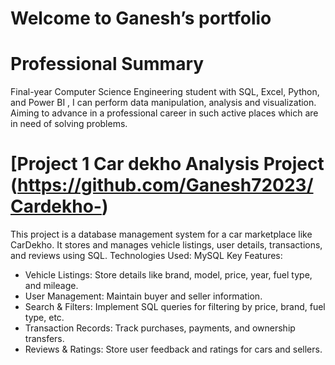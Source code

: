 # Welcome to Ganesh’s portfolio

# Professional Summary

Final-year Computer Science Engineering student with SQL, Excel, Python, and Power BI , I can
perform data manipulation, analysis and visualization. Aiming to advance in a professional career in
such active places which are in need of solving problems.

# [Project 1 Car dekho Analysis Project (https://github.com/Ganesh72023/Cardekho-)

This project is a database management system for a car marketplace like CarDekho. It stores and manages vehicle listings, user details, transactions, and reviews using SQL.
Technologies Used: MySQL
Key Features:
* Vehicle Listings: Store details like brand, model, price, year, fuel type, and mileage.
* User Management: Maintain buyer and seller information.
* Search & Filters: Implement SQL queries for filtering by price, brand, fuel type, etc.
* Transaction Records: Track purchases, payments, and ownership transfers.
* Reviews & Ratings: Store user feedback and ratings for cars and sellers.
